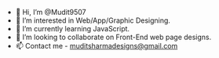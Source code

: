 - 👋 Hi, I’m @Mudit9507
- 👀 I’m interested in Web/App/Graphic Designing.
- 🌱 I’m currently learning JavaScript.
- 💞️ I’m looking to collaborate on Front-End web page designs.
- 📫  Contact me - muditsharmadesigns@gmail.com

<!---
Mudit9507/Mudit9507 is a ✨ special ✨ repository because its `README.md` (this file) appears on your GitHub profile.
You can click the Preview link to take a look at your changes.
--->
